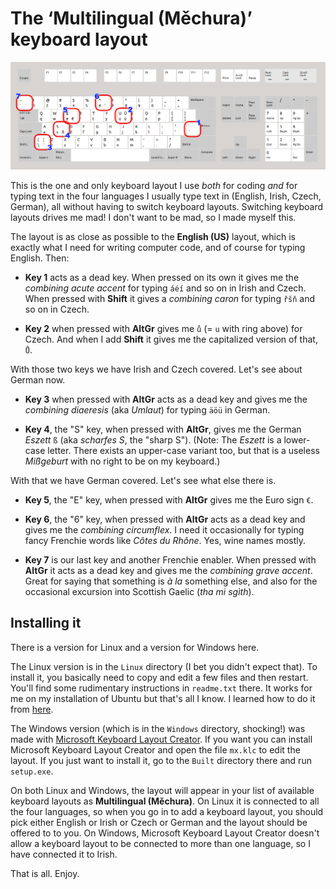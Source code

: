 # The ‘Multilingual (Měchura)’ keyboard layout

![the layout](layout.png)

This is the one and only keyboard layout I use *both* for coding *and* for typing text in the four languages I usually type text in (English, Irish, Czech, German), all without having to switch keyboard layouts. Switching keyboard layouts drives me mad! I don't want to be mad, so I made myself this.

The layout is as close as possible to the **English (US)** layout, which is exactly what I need for writing computer code, and of course for typing English. Then:

- **Key 1** acts as a dead key. When pressed on its own it gives me the *combining acute accent* for typing `áéí` and so on in Irish and Czech. When pressed with **Shift** it gives a *combining caron* for typing `řšň` and so on in Czech.

- **Key 2** when pressed with **AltGr** gives me `ů` (= `u` with ring above) for Czech. And when I add **Shift** it gives me the capitalized version of that, `Ů`.

With those two keys we have Irish and Czech covered. Let's see about German now.

- **Key 3** when pressed with **AltGr** acts as a dead key and gives me the *combining diaeresis* (aka *Umlaut*) for typing `äöü` in German.

- **Key 4**, the "S" key, when pressed with **AltGr**, gives me the German *Eszett* `ß` (aka *scharfes S*, the "sharp S"). (Note:  The *Eszett* is a lower-case letter. There exists an upper-case variant too, but that is a useless *Mißgeburt* with no right to be on my keyboard.)

With that we have German covered. Let's see what else there is.

- **Key 5**, the "E" key, when pressed with **AltGr** gives me the Euro sign `€`.

- **Key 6**, the "6" key, when pressed with **AltGr** acts as a dead key and gives me the *combining circumflex*. I need it occasionally for typing fancy Frenchie words like *Côtes du Rhône*. Yes, wine names mostly.

- **Key 7** is our last key and another Frenchie enabler. When pressed with **AltGr** it acts as a dead key and gives me the *combining grave accent*. Great for saying that something is *à la* something else, and also for the occasional excursion into Scottish Gaelic (*tha mi sgìth*).

## Installing it

There is a version for Linux and a version for Windows here.

The Linux version is in the `Linux` directory (I bet you didn't expect that). To install it, you basically need to copy and edit a few files and then restart. You'll find some rudimentary instructions in `readme.txt` there. It works for me on my installation of Ubuntu but that's all I know. I learned how to do it from [here](https://askubuntu.com/questions/482678/how-to-add-a-new-keyboard-layout-custom-keyboard-layout-definition).

The Windows version (which is in the `Windows` directory, shocking!) was made with [Microsoft Keyboard Layout Creator](https://www.microsoft.com/en-us/download/details.aspx?id=102134). If you want you can install Microsoft Keyboard Layout Creator and open the file `mx.klc` to edit the layout. If you just want to install it, go to the `Built` directory there and run `setup.exe`.

On both Linux and Windows, the layout will appear in your list of available keyboard layouts as **Multilingual (Měchura)**. On Linux it is connected to all the four languages, so when you go in to add a keyboard layout, you should pick either English or Irish or Czech or German and the layout should be offered to to you. On Windows, Microsoft Keyboard Layout Creator doesn't allow a keyboard layout to be connected to more than one language, so I have connected it to Irish.

That is all. Enjoy.
